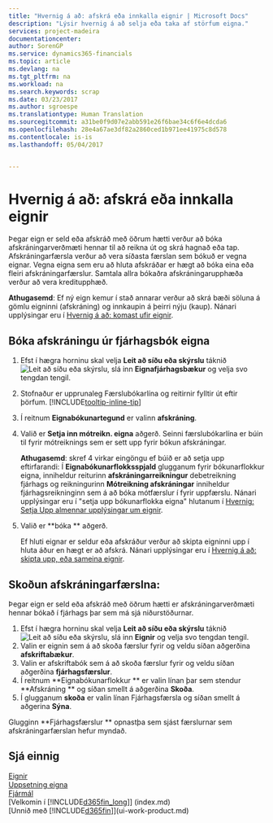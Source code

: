 ```yaml
---
title: "Hvernig á að: afskrá eða innkalla eignir | Microsoft Docs"
description: "Lýsir hvernig á að selja eða taka af störfum eigna."
services: project-madeira
documentationcenter: 
author: SorenGP
ms.service: dynamics365-financials
ms.topic: article
ms.devlang: na
ms.tgt_pltfrm: na
ms.workload: na
ms.search.keywords: scrap
ms.date: 03/23/2017
ms.author: sgroespe
ms.translationtype: Human Translation
ms.sourcegitcommit: a31be0f9d07e2abb591e26f6bae34c6f6e4dcda6
ms.openlocfilehash: 28e4a67ae3df82a2860ced1b971ee41975c8d578
ms.contentlocale: is-is
ms.lasthandoff: 05/04/2017


---
```

# <a name="how-to-dispose-of-or-retire-fixed-assets"></a>Hvernig á að: afskrá eða innkalla eignir
Þegar eign er seld eða afskráð með öðrum hætti verður að bóka afskráningarverðmæti hennar til að reikna út og skrá hagnað eða tap. Afskráningarfærsla verður að vera síðasta færslan sem bókuð er vegna eignar. Vegna eigna sem eru að hluta afskráðar er hægt að bóka eina eða fleiri afskráningarfærslur. Samtala allra bókaðra afskráningarupphæða verður að vera kreditupphæð.  

**Athugasemd**: Ef ný eign kemur í stað annarar verður að skrá bæði söluna á gömlu eigninni (afskráning) og innkaupin á þeirri nýju (kaup). Nánari upplýsingar eru í [Hvernig á að: komast ufir eignir](fa-how-acquire.md).  

## <a name="to-post-a-disposal-from-the-fixed-asset-gl-journal"></a>Bóka afskráningu úr fjárhagsbók eigna
1. Efst í hægra horninu skal velja **Leit að síðu eða skýrslu** táknið ![Leit að síðu eða skýrslu](media/ui-search/search_small.png "Leit að síðu eða skýrslu táknið"), slá inn **Eignafjárhagsbækur** og velja svo tengdan tengil.  
2. Stofnaður er upprunaleg Færslubókarlína og reitirnir fylltir út eftir þörfum. [!INCLUDE[tooltip-inline-tip](includes/tooltip-inline-tip_md.md)]  
3. Í reitnum **Eignabókunartegund** er valinn **afskráning**.  
4. Valið er **Setja inn mótreikn. eigna** aðgerð. Seinni færslubókarlína er búin til fyrir mótreiknings sem er sett upp fyrir bókun afskráningar.  

    **Athugasemd**: skref 4 virkar eingöngu ef búið er að setja upp eftirfarandi: Í **Eignabókunarflokksspjald** glugganum fyrir bókunarflokkur eigna, inniheldur reiturinn **afskráningarreikningur** debetreikning fjárhags og reikningurinn **Mótreikning afskráningar** inniheldur fjárhagsreikninginn sem á að bóka mótfærslur í fyrir uppfærslu. Nánari upplýsingar eru í "setja upp bókunarflokka eigna" hlutanum í [Hvernig: Setja Upp almennar upplýsingar um eignir](fa-how-setup-general.md).  
5. Valið er **bóka ** aðgerð.  

    Ef hluti eignar er seldur eða afskráður verður að skipta eigninni upp í hluta áður en hægt er að afskrá. Nánari upplýsingar eru í [Hvernig á að: skipta upp, eða sameina eignir](fa-how-trans-split-combine.md).  

## <a name="to-view-disposal-ledger-entries"></a>Skoðun afskráningarfærslna:
Þegar eign er seld eða afskráð með öðrum hætti er afskráningarverðmæti hennar bókað í fjárhags þar sem má sjá niðurstöðurnar.  

1. Efst í hægra horninu skal velja **Leit að síðu eða skýrslu** táknið ![Leit að síðu eða skýrslu](media/ui-search/search_small.png "Leit að síðu eða skýrslu táknið"), slá inn **Eignir** og velja svo tengdan tengil.  
2. Valin er eignin sem á að skoða færslur fyrir og veldu síðan aðgerðina **afskriftabækur**.  
3. Valin er afskriftabók sem á að skoða færslur fyrir og veldu síðan aðgerðina **fjárhagsfærslur**.  
4. Í reitnum **Eignabókunarflokkur ** er valin línan þar sem stendur **Afskráning ** og síðan smellt á aðgerðina **Skoða**.  
5. Í glugganum **skoða** er valin línan Fjárhagsfærsla og síðan smellt á aðgerina **Sýna**.  

Glugginn **Fjárhagsfærslur ** opnastþa sem sjást færslurnar sem afskráningarfærslan hefur myndað.  

## <a name="see-also"></a>Sjá einnig
[Eignir](fa-manage.md)  
[Uppsetning eigna](fa-setup.md)  
[Fjármál](finance.md)  
[Velkomin í [!INCLUDE[d365fin_long](includes/d365fin_long_md.md)]] (index.md)  
[Unnið með [!INCLUDE[d365fin](includes/d365fin_md.md)]](ui-work-product.md)

